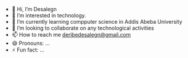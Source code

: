 - 👋 Hi, I’m Desalegn
- 👀 I’m interested in technology.
- 🌱 I’m currently learning compputer science in Addis Abeba University 
- 💞️ I’m looking to collaborate on any technological activities 
- 📫 How to reach me deribedesalegn@gmail.com
- 😄 Pronouns: ...
- ⚡ Fun fact: ...

<!---
desitii1/desitii1 is a ✨ special ✨ repository because its `README.md` (this file) appears on your GitHub profile.
You can click the Preview link to take a look at your changes.
--->
